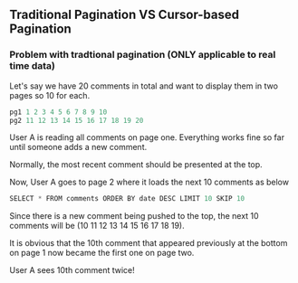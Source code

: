 ## Traditional Pagination VS Cursor-based Pagination

### Problem with tradtional pagination (ONLY applicable to real time data)
Let's say we have 20 comments in total and want to display them in two pages so 10 for each.

```js
pg1 1 2 3 4 5 6 7 8 9 10
pg2 11 12 13 14 15 16 17 18 19 20
```

User A is reading all comments on page one. Everything works fine so far until someone adds a new comment.

Normally, the most recent comment should be presented at the top.

Now, User A goes to page 2 where it loads the next 10 comments as below
```js
SELECT * FROM comments ORDER BY date DESC LIMIT 10 SKIP 10
```

Since there is a new comment being pushed to the top, the next 10 comments will be (10 11 12 13 14 15 16 17 18 19).

It is obvious that the 10th comment that appeared previously at the bottom on page 1 now became the first one on page two.

User A sees 10th comment twice!

